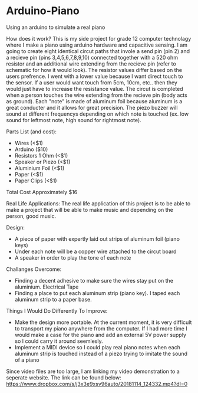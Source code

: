 # Arduino-Piano
Using an arduino to simulate a real piano

How does it work?
This is my side project for grade 12 computer technolagy where I make a piano using arduino hardware and capacitive sensing. I am going to create eight identical circut paths that invole a send pin (pin 2) and a recieve pin (pins 3,4,5,6,7,8,9,10) connected together with a 520 ohm resistor and an additional wire extending from the recieve pin (refer to schematic for how it would look). The resistor values differ based on the users prefrence. I went with a lower value because I want direct touch to the sensor. If a user would want touch from 5cm, 10cm, etc.. then they would just have to increase the resistance value. The circut is completed when a person touches the wire extending from the recieve pin (body acts as ground). Each "note" is made of aluminum foil because aluminum is a great conducter and it allows for great precision. The piezo buzzer will sound at different frequencys depending on which note is touched (ex. low sound for leftmost note, high sound for rightmost note). 


Parts List (and cost):
- Wires (<$1)
- Arduino ($10)
- Resistors 1 Ohm (<$1)
- Speaker or Piezo (<$1)
- Aluminium Foil (<$1)
- Paper (<$1)
- Paper Clips (<$1)

Total Cost
Approximately $16


Real Life Applications:
The real life application of this project is to be able to make a project that will be able to make music and depending on the person, good music. 


Design:
- A piece of paper with expertly laid out strips of aluminum foil (piano keys)
- Under each note will be a copper wire attached to the circut board
- A speaker in order to play the tone of each note

Challanges Overcome:
- Finding a decent adhesive to make sure the wires stay put on the aluminium. Electrical Tape
- Finding a place to put each aluminum strip (piano key). I taped each aluminum strip to a paper base.

Things I Would Do Differently To Improve:
- Make the design more portable. At the current moment, it is very difficult to transport my piano anywhere from the computer. If I had more time I would make a case for the piano and add an external 5V power supply so I could carry it around seemlesly.
- Implement a MIDI device so I could play real piano notes when each aluminum strip is touched instead of a piezo trying to imitate the sound of a piano

Since video files are too large, I am linking my video demonstration to a seperate website. The link can be found below:
https://www.dropbox.com/s/j3x3e9xsv96auto/20181114_124332.mp4?dl=0
